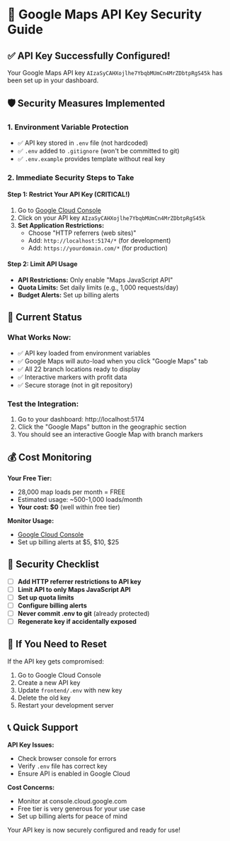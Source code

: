 # 🔐 Google Maps API Key Security Guide

## ✅ **API Key Successfully Configured!**

Your Google Maps API key `AIzaSyCAHXojlhe7YbqbMUmCn4MrZDbtpRgS45k` has been set up in your dashboard.

## 🛡️ **Security Measures Implemented**

### **1. Environment Variable Protection**
- ✅ API key stored in `.env` file (not hardcoded)
- ✅ `.env` added to `.gitignore` (won't be committed to git)
- ✅ `.env.example` provides template without real key

### **2. Immediate Security Steps to Take**

#### **Step 1: Restrict Your API Key (CRITICAL!)**
1. Go to [Google Cloud Console](https://console.cloud.google.com/google/maps-apis/credentials)
2. Click on your API key `AIzaSyCAHXojlhe7YbqbMUmCn4MrZDbtpRgS45k`
3. **Set Application Restrictions:**
   - Choose "HTTP referrers (web sites)"
   - Add: `http://localhost:5174/*` (for development)
   - Add: `https://yourdomain.com/*` (for production)

#### **Step 2: Limit API Usage**
- **API Restrictions:** Only enable "Maps JavaScript API"
- **Quota Limits:** Set daily limits (e.g., 1,000 requests/day)
- **Budget Alerts:** Set up billing alerts

## 🎯 **Current Status**

### **What Works Now:**
- ✅ API key loaded from environment variables
- ✅ Google Maps will auto-load when you click "Google Maps" tab
- ✅ All 22 branch locations ready to display
- ✅ Interactive markers with profit data
- ✅ Secure storage (not in git repository)

### **Test the Integration:**
1. Go to your dashboard: http://localhost:5174
2. Click the "Google Maps" button in the geographic section
3. You should see an interactive Google Map with branch markers

## 💰 **Cost Monitoring**

**Your Free Tier:**
- 28,000 map loads per month = FREE
- Estimated usage: ~500-1,000 loads/month
- **Your cost: $0** (well within free tier)

**Monitor Usage:**
- [Google Cloud Console](https://console.cloud.google.com/apis/dashboard)
- Set up billing alerts at $5, $10, $25

## 🚨 **Security Checklist**

- [ ] **Add HTTP referrer restrictions to API key**
- [ ] **Limit API to only Maps JavaScript API**
- [ ] **Set up quota limits**
- [ ] **Configure billing alerts**
- [ ] **Never commit .env to git** (already protected)
- [ ] **Regenerate key if accidentally exposed**

## 🔄 **If You Need to Reset**

If the API key gets compromised:
1. Go to Google Cloud Console
2. Create a new API key
3. Update `frontend/.env` with new key
4. Delete the old key
5. Restart your development server

## 📞 **Quick Support**

**API Key Issues:**
- Check browser console for errors
- Verify `.env` file has correct key
- Ensure API is enabled in Google Cloud

**Cost Concerns:**
- Monitor at console.cloud.google.com
- Free tier is very generous for your use case
- Set up billing alerts for peace of mind

Your API key is now securely configured and ready for use!
